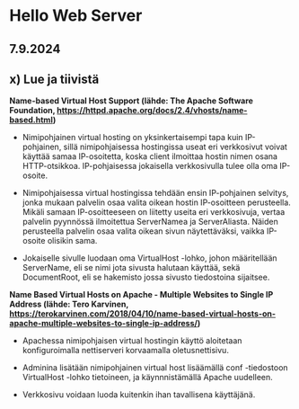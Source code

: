 # Hello Web Server

## 7.9.2024

## x) Lue ja tiivistä

**Name-based Virtual Host Support
(lähde: The Apache Software Foundation, https://httpd.apache.org/docs/2.4/vhosts/name-based.html)**

- Nimipohjainen virtual hosting on yksinkertaisempi tapa kuin IP-pohjainen, sillä nimipohjaisessa hostingissa useat eri verkkosivut voivat käyttää samaa IP-osoitetta, koska client ilmoittaa hostin nimen osana HTTP-otsikkoa.
  IP-pohjaisessa jokaisella verkkosivulla tulee olla oma IP-osoite.

- Nimipohjaisessa virtual hostingissa tehdään ensin IP-pohjainen selvitys, jonka mukaan palvelin osaa valita oikean hostin IP-osoitteen perusteella. Mikäli samaan IP-osoitteeseen on liitetty useita eri verkkosivuja,
  vertaa palvelin pyynnössä ilmoitettua ServerNamea ja ServerAliasta. Näiden perusteella palvelin osaa valita oikean sivun näytettäväksi, vaikka IP-osoite olisikin sama.

- Jokaiselle sivulle luodaan oma VirtualHost -lohko, johon määritellään ServerName, eli se nimi jota sivusta halutaan käyttää, sekä DocumentRoot, eli se hakemisto jossa sivusto tiedostoina sijaitsee.


**Name Based Virtual Hosts on Apache - Multiple Websites to Single IP Address
(lähde: Tero Karvinen, https://terokarvinen.com/2018/04/10/name-based-virtual-hosts-on-apache-multiple-websites-to-single-ip-address/)**

- Apachessa nimipohjaisen virtual hostingin käyttö aloitetaan konfiguroimalla nettiserveri korvaamalla oletusnettisivu.

- Adminina lisätään nimipohjainen virtual host lisäämällä conf -tiedostoon VirtualHost -lohko tietoineen, ja käynnnistämällä Apache uudelleen.

- Verkkosivu voidaan luoda kuitenkin ihan tavallisena käyttäjänä.


